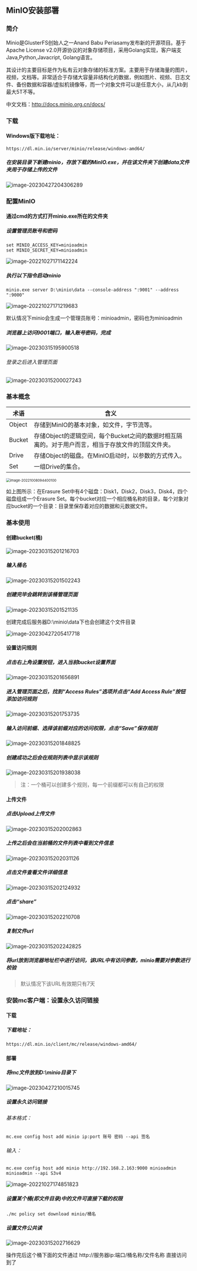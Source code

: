## MinIO安装部署

### 简介

Minio是GlusterFS创始人之一Anand Babu Periasamy发布新的开源项目。基于Apache License v2.0开源协议的对象存储项目，采用Golang实现，客户端支Java,Python,Javacript, Golang语言。

其设计的主要目标是作为私有云对象存储的标准方案。主要用于存储海量的图片，视频，文档等。非常适合于存储大容量非结构化的数据，例如图片、视频、日志文件、备份数据和容器/虚拟机镜像等，而一个对象文件可以是任意大小，从几kb到最大5T不等。

中文文档：http://docs.minio.org.cn/docs/







### 下载

#### Windows版下载地址：

```http
https://dl.min.io/server/minio/release/windows-amd64/
```

##### 在安装目录下新建minio，存放下载的MinIO.exe，并在该文件夹下创建data文件夹用于存储上传的文件

![image-20230427204306289](https://typora-picture-zhao.oss-cn-beijing.aliyuncs.com/Typora/202304272104193.png)







### 配置MinIO

#### 通过cmd的方式打开minio.exe所在的文件夹

##### 设置管理员账号和密码

```shell
set MINIO_ACCESS_KEY=minioadmin
set MINIO_SECRET_KEY=minioadmin
```

![image-20221027171142224](https://woniumd.oss-cn-hangzhou.aliyuncs.com/java/xiangwei20221027171142.png)



##### 执行以下指令启动minio

```shell
minio.exe server D:\minio\data --console-address ":9001" --address ":9000"
```

![image-20221027171219683](https://woniumd.oss-cn-hangzhou.aliyuncs.com/java/xiangwei20221027171219.png)

默认情况下minio会生成一个管理员账号：minioadmin，密码也为minioadmin



##### 浏览器上访问9001端口，输入账号密码，完成

![image-20230315195900518](https://typora-picture-zhao.oss-cn-beijing.aliyuncs.com/Typora/202303152032488.png)

###### 登录之后进入管理页面

![image-20230315200027243](https://typora-picture-zhao.oss-cn-beijing.aliyuncs.com/Typora/202303152032809.png)







### 基本概念

| 术语   | 含义                                                         |
| ------ | ------------------------------------------------------------ |
| Object | 存储到MinIO的基本对象，如文件，字节流等。                    |
| Bucket | 存储Object的逻辑空间，每个Bucket之间的数据时相互隔离的。对于用户而言，相当于存放文件的顶层文件夹。 |
| Drive  | 存储Object的磁盘。在MinIO启动时，以参数的方式传入。          |
| Set    | 一组Drive的集合。                                            |

<img src="https://typora-picture-zhao.oss-cn-beijing.aliyuncs.com/Typora/202303152032419.png" alt="image-20221008094400100" style="zoom: 67%;" />

如上图所示：在Erasure Set中有4个磁盘：Disk1，Disk2，Disk3，Disk4，四个磁盘组成一个Erasure Set。每个bucket对应一个相应桶名称的目录，每个对象对应bucket的一个目录：目录里保存着对应的数据和元数据文件。







### 基本使用

#### 创建bucket(桶)

![image-20230315201216703](https://typora-picture-zhao.oss-cn-beijing.aliyuncs.com/Typora/202303152032742.png)



##### 输入桶名

![image-20230315201502243](https://typora-picture-zhao.oss-cn-beijing.aliyuncs.com/Typora/202303152032058.png)



##### 创建完毕会跳转到该桶管理页面

![image-20230315201521135](https://typora-picture-zhao.oss-cn-beijing.aliyuncs.com/Typora/202303152032176.png)



创建完成后服务器D:\minio\data下也会创建这个文件目录

![image-20230427205417718](https://typora-picture-zhao.oss-cn-beijing.aliyuncs.com/Typora/202304272104420.png)





#### 设置访问规则

##### 点击右上角设置按钮，进入当前bucket设置界面

![image-20230315201656891](https://typora-picture-zhao.oss-cn-beijing.aliyuncs.com/Typora/202304272104747.png)



##### 进入管理页面之后，找到“Access Rules”选项并点击“Add Access Rule”按钮添加访问规则

![image-20230315201753735](https://typora-picture-zhao.oss-cn-beijing.aliyuncs.com/Typora/202303152032647.png)



##### 输入访问前缀、选择该前缀对应的访问权限，点击“Save”保存规则

![image-20230315201848825](https://typora-picture-zhao.oss-cn-beijing.aliyuncs.com/Typora/202303152032539.png)



##### 创建成功之后会在规则列表中显示该规则

![image-20230315201938038](https://typora-picture-zhao.oss-cn-beijing.aliyuncs.com/Typora/202303152032037.png)

> 注：一个桶可以创建多个规则，每一个前缀都可以有自己的权限





#### 上传文件

##### 点击Upload上传文件

![image-20230315202002863](https://typora-picture-zhao.oss-cn-beijing.aliyuncs.com/Typora/202303152032471.png)



##### 上传之后会在当前桶的文件列表中看到文件信息

![image-20230315202031126](https://typora-picture-zhao.oss-cn-beijing.aliyuncs.com/Typora/202303152032430.png)



##### 点击文件查看文件详细信息

![image-20230315202124932](https://typora-picture-zhao.oss-cn-beijing.aliyuncs.com/Typora/202303152032010.png)



##### 点击“share”

![image-20230315202210708](https://typora-picture-zhao.oss-cn-beijing.aliyuncs.com/Typora/202303152032382.png)



##### 复制文件url

![image-20230315202242825](https://typora-picture-zhao.oss-cn-beijing.aliyuncs.com/Typora/202303152032210.png)



##### 将url放到浏览器地址栏中进行访问，该URL中有访问参数，minio需要对参数进行校验

> 默认情况下该URL有效期只有7天







### 安装mc客户端：设置永久访问链接

#### 下载

##### 下载地址：

```http
https://dl.min.io/client/mc/release/windows-amd64/
```



#### 部署

##### 将mc文件放到D:\minio目录下

![image-20230427210015745](https://typora-picture-zhao.oss-cn-beijing.aliyuncs.com/Typora/202304272100656.png)



##### 设置永久访问链接

###### 基本格式：

```shell
mc.exe config host add minio ip:port 账号 密码 --api 签名
```

###### 输入：

```shell
mc.exe config host add minio http://192.168.2.163:9000 minioadmin minioadmin --api S3v4
```

![image-20221027174851823](https://typora-picture-zhao.oss-cn-beijing.aliyuncs.com/Typora/202304272103106.png)



##### 设置某个桶(即文件目录)中的文件可直接下载的权限

```shell
./mc policy set download minio/桶名
```



##### 设置文件公共读

![image-20230315202716629](https://typora-picture-zhao.oss-cn-beijing.aliyuncs.com/Typora/202303152033343.png)



操作完后这个桶下面的文件通过 http://服务器ip:端口/桶名称/文件名称 直接访问到了